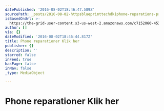 ```yaml
---
datePublished: '2016-08-02T18:46:47.589Z'
sourcePath: _posts/2016-08-02-httpsblueprinttechdkiphone-reparations-priser.md
isBasedOnUrl: >-
  https://the-grid-user-content.s3-us-west-2.amazonaws.com/c7152060-4532-4d11-9f71-eac76663dabd.jpg
author: []
via: {}
dateModified: '2016-08-02T18:46:44.817Z'
title: Phone reparationer Klik her
publisher: {}
description: ''
starred: false
inFeed: true
hasPage: false
inNav: false
_type: MediaObject

---
```

# Phone reparationer Klik her